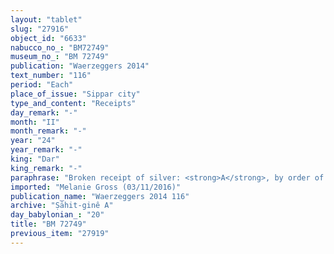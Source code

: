 ```yaml
---
layout: "tablet"
slug: "27916"
object_id: "6633"
nabucco_no_: "BM72749"
museum_no_: "BM 72749"
publication: "Waerzeggers 2014"
text_number: "116"
period: "Each"
place_of_issue: "Sippar city"
type_and_content: "Receipts"
day_remark: "-"
month: "II"
month_remark: "-"
year: "24"
year_remark: "-"
king: "Dar"
king_remark: "-"
paraphrase: "Broken receipt of silver: <strong>A</strong>, by order of (<em>ina na&scaron;parti</em>) <strong><sup>f</sup></strong><strong>C</strong>, receives from <strong>B</strong> [x] amounts of white cut silver (<em>kaspu peṣ&ucirc; nuhhutu</em>) by 1/8 alloy (<em>bitqu</em>) per shekel. This is part of the promissory note (<em>u&rsquo;iltu</em>) concerning the remainder (<em>rēhtu</em>) of the price (<em>&scaron;īmu</em>) of a commodity (lost) due from (<em>ina muhhi</em>) <strong>B </strong>because? (broken) of <strong><sup>f</sup></strong><strong>C</strong>. Another broken passage mentioning <strong>D</strong>. 5 witnesses and the scribe.<br /> &nbsp;<br /> <strong>A</strong> = Adad-ahu-iddin/Būru-zēru-iddin;&nbsp; <strong>B</strong> = Marduk-rēmanni/Bēl-uballiṭ//Ṣāhit-gin&ecirc;; <strong><sup>f</sup></strong><strong>C</strong> = <sup>f</sup>[&hellip;]-a/Gabrī-[&hellip;]; <strong>D</strong> = Nab&ucirc;-ittannu/[&hellip;]; Scribe = Nab&ucirc;-ittannu/[&hellip;]<br /> <br /> &nbsp;<br /> &nbsp;"
imported: "Melanie Gross (03/11/2016)"
publication_name: "Waerzeggers 2014 116"
archive: "Ṣāhit-ginê A"
day_babylonian_: "20"
title: "BM 72749"
previous_item: "27919"
---
```

